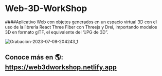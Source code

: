 ﻿# Web-3D-WorkShop
####Aplicativo Web con objetos generados en un espacio virtual 3D con el uso de la lìbrería React Three Fiber con Threejs y Drei, importando modelos 3D en formato glTF, el equivalente del “JPG de 3D”.

![Grabación-2023-07-08-204243_1](https://github.com/LIZGRICAS/Web-3D-WorkShop/assets/102168375/e3ad506a-fd63-4fdb-bfd5-e20f57e67c35)


## Conoce más en  🌎: <a href="[https://github.com/sponsors/M0nica](https://web3dworkshop.netlify.app/)">https://web3dworkshop.netlify.app</a>
